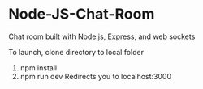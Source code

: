 # Node-JS-Chat-Room
Chat room built with Node.js, Express, and web sockets

To launch, clone directory to local folder

1. npm install
2. npm run dev 
Redirects you to localhost:3000
